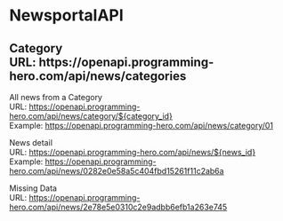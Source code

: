 # NewsportalAPI

<h2>Category <br> URL: https://openapi.programming-hero.com/api/news/categories </h2>


All news from a Category                                       
URL: https://openapi.programming-hero.com/api/news/category/${category_id}    
Example: https://openapi.programming-hero.com/api/news/category/01

News detail                                            
URL: https://openapi.programming-hero.com/api/news/${news_id}           
Example: https://openapi.programming-hero.com/api/news/0282e0e58a5c404fbd15261f11c2ab6a

Missing Data                                                       
URL: https://openapi.programming-hero.com/api/news/2e78e5e0310c2e9adbb6efb1a263e745
